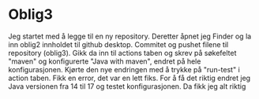 # Oblig3

Jeg startet med å legge til en ny repository. Deretter åpnet jeg Finder og la inn oblig2 innholdet til github desktop. Commitet og pushet filene til repository (oblig3).
Gikk da inn til actions taben og skrev på søkefeltet "maven" og konfigurerte "Java with maven", endret på hele konfigurasjonen. 
Kjørte den nye endringen med å trykke på "run-test" i action taben. Fikk en error, det var en lett fiks. For å få det riktig endret jeg Java versionen fra 14 til 17 og testet konfigurasjonen. Da fikk jeg alt riktig

